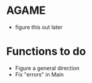 # AGAME
* figure this out later

# Functions to do
* Figure a general direction
* Fix "errors" in Main
